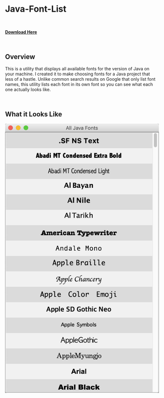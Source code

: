 # Java-Font-List

<br>

[**Download Here**](https://github.com/VictorSuciu/README-Assets/tree/master/Java-Font-List/Downloads)

<br>

## Overview

This is a utility that displays all available fonts for the version of 
Java on your machine. I created it to make choosing fonts for a Java project 
that  less of a hastle. Unlike common search results on Google that only 
list font names, this utility lists each font in its own font so you can 
see what each one actually looks like.

<br>

## What it Looks Like

![alt text](https://github.com/VictorSuciu/README-Assets/blob/master/Java-Font-List/Images/UI-Screenshot.png)
